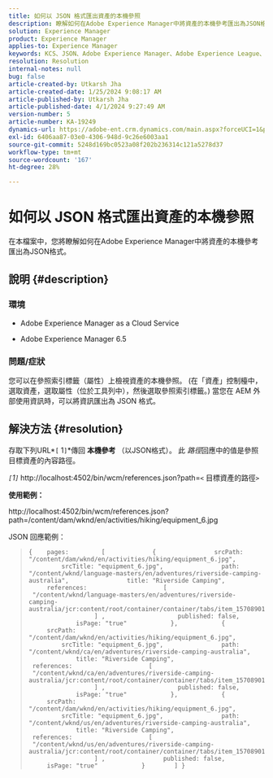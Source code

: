 ```yaml
---
title: 如何以 JSON 格式匯出資產的本機參照
description: 瞭解如何在Adobe Experience Manager中將資產的本機參考匯出為JSON格式
solution: Experience Manager
product: Experience Manager
applies-to: Experience Manager
keywords: KCS、JSON、Adobe Experience Manager、Adobe Experience League、屬性、AEM
resolution: Resolution
internal-notes: null
bug: false
article-created-by: Utkarsh Jha
article-created-date: 1/25/2024 9:08:17 AM
article-published-by: Utkarsh Jha
article-published-date: 4/1/2024 9:27:49 AM
version-number: 5
article-number: KA-19249
dynamics-url: https://adobe-ent.crm.dynamics.com/main.aspx?forceUCI=1&pagetype=entityrecord&etn=knowledgearticle&id=4ccfb441-61bb-ee11-a569-6045bd006b3d
exl-id: 6406aa87-03e0-4306-948d-9c26e6003aa1
source-git-commit: 5248d169bc0523a08f202b236314c121a5278d37
workflow-type: tm+mt
source-wordcount: '167'
ht-degree: 28%

---
```


# 如何以 JSON 格式匯出資產的本機參照


在本檔案中，您將瞭解如何在Adobe Experience Manager中將資產的本機參考匯出為JSON格式。

## 說明 {#description}


### <b>環境</b>

- Adobe Experience Manager as a Cloud Service


- Adobe Experience Manager 6.5


### <b>問題/症狀</b>

您可以在參照索引標籤（屬性）上檢視資產的本機參照。 (在「資產」控制檯中，選取資產，選取屬性（位於工具列中），然後選取參照索引標籤。) 當您在 AEM 外部使用資訊時，可以將資訊匯出為 JSON 格式。


## 解決方法 {#resolution}


存取下列URL*`[` 1`]`*傳回 <b>本機參考</b> （以JSON格式）。 此 *路徑*&#x200B;回應中的值是參照目標資產的內容路徑。

*`[`1`]`<b>* </b>http://localhost:4502/bin/wcm/references.json?path=`<` 目標資產的路徑`>`



<b>使用範例：</b>

http://localhost:4502/bin/wcm/references.json?path=/content/dam/wknd/en/activities/hiking/equipment_6.jpg

JSON 回應範例：


> ```
> {    pages:         [             {                srcPath: "/content/dam/wknd/en/activities/hiking/equipment_6.jpg",                srcTitle: "equipment_6.jpg",                path: "/content/wknd/language-masters/en/adventures/riverside-camping-australia",                title: "Riverside Camping",                references:                     [                         "/content/wknd/language-masters/en/adventures/riverside-camping-australia/jcr:content/root/container/container/tabs/item_1570890147607/par0/image/fileReference"                    ] ,                    published: false,                    isPage: "true"            },            {                srcPath: "/content/dam/wknd/en/activities/hiking/equipment_6.jpg",                srcTitle: "equipment_6.jpg",                path: "/content/wknd/ca/en/adventures/riverside-camping-australia",                title: "Riverside Camping",                references:                     [                         "/content/wknd/ca/en/adventures/riverside-camping-australia/jcr:content/root/container/container/tabs/item_1570890147607/par0/image/fileReference"                    ] ,                    published: false,                    isPage: "true"            },            {                srcPath: "/content/dam/wknd/en/activities/hiking/equipment_6.jpg",                srcTitle: "equipment_6.jpg",                path: "/content/wknd/us/en/adventures/riverside-camping-australia",                title: "Riverside Camping",                references:                     [                         "/content/wknd/us/en/adventures/riverside-camping-australia/jcr:content/root/container/container/tabs/item_1570890147607/par0/image/fileReference"                    ] ,                published: false,                isPage: "true"            }        ] }
> ```
